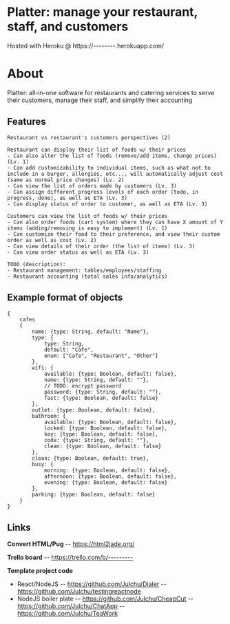 # Platter: manage your restaurant, staff, and customers
Hosted with Heroku @ https://--------.herokuapp.com/

# About 
Platter: all-in-one software for restaurants and catering services to serve their customers, manage their staff, and simplify their accounting

## Features
```
Restaurant vs restaurant's customers perspectives (2)

Restaurant can display their list of foods w/ their prices
- Can also alter the list of foods (remove/add items, change prices) (Lv. 1)
- Can add customizability to individual items, such as what not to include in a burger, allergies, etc..., will automatically adjust cost (same as normal price changes) (Lv. 2)
- Can view the list of orders made by customers (Lv. 3)
- Can assign different progress levels of each order (todo, in progress, done), as well as ETA (Lv. 3)
- Can display status of order to customer, as well as ETA (Lv. 3)

Customers can view the list of foods w/ their prices
- Can also order foods (cart system) where they can have X amount of Y items (adding/removing is easy to implement) (Lv. 1)
- Can customize their food to their preference, and view their custom order as well as cost (Lv. 2)
- Can view details of their order (the list of items) (Lv. 3)
- Can view order status as well as ETA (Lv. 3)

TODO (description): 
- Restaurant management: tables/employees/staffing
- Restaurant accounting (total sales info/analytics)

```

## Example format of objects
```
{
	cafes
	{
		name: {type: String, default: "Name"},
		type: {
			type: String,
			default: "Cafe",
			enum: ["Cafe", "Restaurant", "Other"]
		},
		wifi: {
			available: {type: Boolean, default: false},
			name: {type: String, default: ""},
			// TODO: encrypt password
			password: {type: String, default: ""},
			fast: {type: Boolean, default: false}
		},
		outlet: {type: Boolean, default: false},
		bathroom: {
			available: {type: Boolean, default: false},
			locked: {type: Boolean, default: false},
			key: {type: Boolean, default: false},
			code: {type: String, default: ""},
			clean: {type: Boolean, default: false}
		},
		clean: {type: Boolean, default: true},
		busy: {
			morning: {type: Boolean, default: false},
			afternoon: {type: Boolean, default: false},
			evening: {type: Boolean, default: false}
		},
		parking: {type: Boolean, default: false}
	}
}

```

## Links
**Convert HTML/Pug**
-- https://html2jade.org/

**Trello board**
-- https://trello.com/b/---------

**Template project code**
- React/NodeJS
-- https://github.com/Julchu/Dialer
-- https://github.com/Julchu/testingreactnode
- NodeJS boiler plate
-- https://github.com/Julchu/CheapCut
-- https://github.com/Julchu/ChatApp
-- https://github.com/Julchu/TeaWork

